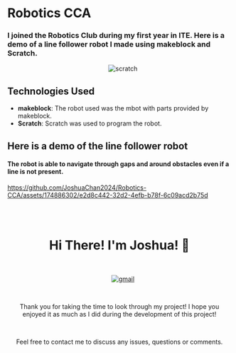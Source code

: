 # Robotics CCA
### I joined the Robotics Club during my first year in ITE. Here is a demo of a line follower robot I made using makeblock and Scratch.

<p align="center">
    <img src="https://img.shields.io/badge/Scratch-20232A?style=for-the-badge&logo=scratch&logoColor=4D97FF" alt="scratch" />
</p>

## Technologies Used
* **makeblock**: The robot used was the mbot with parts provided by makeblock.
* **Scratch**: Scratch was used to program the robot.


## Here is a demo of the line follower robot
#### The robot is able to navigate through gaps and around obstacles even if a line is not present.
https://github.com/JoshuaChan2024/Robotics-CCA/assets/174886302/e2d8c442-32d2-4efb-b78f-6c09acd2b75d




<p align="center">
  <br />
  <h1 align="center">Hi There! I'm Joshua! &#128075;</h1>
    <p align="center">
      <a href="mailto:joshchan09090@gmail.com"><img src="https://img.shields.io/badge/gmail-FAF9F6?style=for-the-badge&logo=gmail" alt="gmail" /></a>
  </p>
  <p align="center">Thank you for taking the time to look through my project! I hope you enjoyed it as much as I did during the development of this project!</p>
  <p align="center">Feel free to contact me to discuss any issues, questions or comments.</p>
</p>
